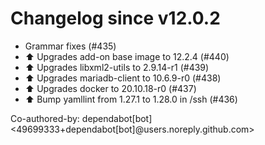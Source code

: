 # Changelog since v12.0.2
- Grammar fixes (#435) 
- ⬆️ Upgrades add-on base image to 12.2.4 (#440) 
- ⬆️ Upgrades libxml2-utils to 2.9.14-r1 (#439) 
- ⬆️ Upgrades mariadb-client to 10.6.9-r0 (#438) 
- ⬆️ Upgrades docker to 20.10.18-r0 (#437) 
- ⬆️ Bump yamllint from 1.27.1 to 1.28.0 in /ssh (#436)

Co-authored-by: dependabot[bot] <49699333+dependabot[bot]@users.noreply.github.com> 
